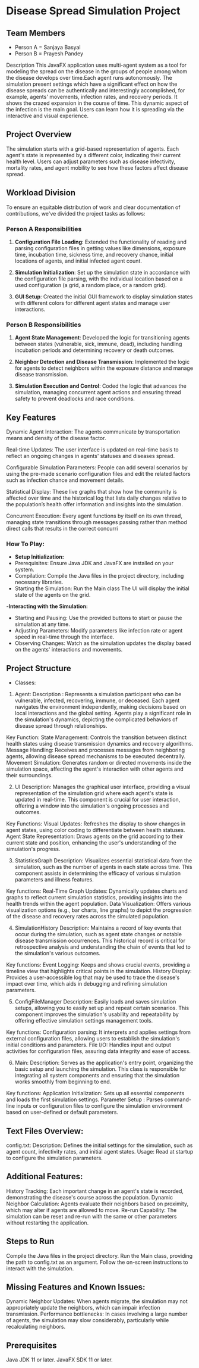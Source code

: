 # Disease Spread Simulation Project
## Team Members

- Person A = Sanjaya Basyal
- Person B = Prayesh Pandey


Description
This JavaFX application uses multi-agent system as a tool for modeling the spread on the disease in the groups of people among whom the disease develops over time.Each agent runs autonomously. The simulation present settings which have a significant effect on how the disease spreads can be authentically and interestingly accomplished, for example, agents' movements, infection rates, and recovery periods. It shows the crazed expansion in the course of time. This dynamic aspect of the infection is the main goal. Users can learn how it is spreading via the interactive and visual experience.


## Project Overview
The simulation starts with a grid-based representation of agents. Each agent's state is represented by a different color, indicating their current health level. Users can adjust parameters such as disease infectivity, mortality rates, and agent mobility to see how these factors affect disease spread.



## Workload Division

To ensure an equitable distribution of work and clear documentation of contributions, we've divided the project tasks as follows:

### Person A Responsibilities

1. **Configuration File Loading**: Extended the functionality of reading and parsing configuration files in getting values like dimensions, exposure time, incubation time, sickness time, and recovery chance, initial locations of agents, and initial infected agent count.

2. **Simulation Initialization**: Set up the simulation state in accordance with the configuration file parsing, with the individual location based on a used configuration (a grid, a random place, or a random grid).

3. **GUI Setup**: Created the initial GUI framework to display simulation states with different colors for different 
agent states and manage user interactions.

### Person B Responsibilities

1. **Agent State Management**: Developed the logic for transitioning agents between states (vulnerable, sick, immune,
dead), including handling incubation periods and determining recovery or death outcomes.

2. **Neighbor Detection and Disease Transmission**: Implemented the logic for agents to detect neighbors within the 
exposure distance and manage disease transmission.

3. **Simulation Execution and Control**: Coded the logic that advances the simulation, managing concurrent agent actions 
and ensuring thread safety to prevent deadlocks and race conditions.

## Key Features

Dynamic Agent Interaction: The agents communicate by transportation means and density of the disease factor.

Real-time Updates: The user interface is updated on real-time basis to reflect an ongoing changes in agents' statuses and diseases spread.

Configurable Simulation Parameters: People can add several scenarios by using the pre-made scenario configuration files and edit the related factors such as infection chance and movement details.

Statistical Display: These live graphs that show how the community is affected over time and the historical log that lists daily changes relative to the population’s health offer information and insights into the simulation.

Concurrent Execution: Every agent functions by itself on its own thread, managing state transitions through messages passing rather than method direct calls that results in the correct concurri

### How To Play:

- **Setup Initialization:** 
- Prerequisites: Ensure Java JDK and JavaFX are installed on your system.
- Compilation: Compile the Java files in the project directory, including necessary libraries.
- Starting the Simulation:
   Run the Main class
   The UI will display the initial state of the agents on the grid.

-**Interacting with the Simulation:**
- Starting and Pausing: Use the provided buttons to start or pause the simulation at any time.
- Adjusting Parameters: Modify parameters like infection rate or agent speed in real-time through the interface.
- Observing Changes: Watch as the simulation updates the display based on the agents' interactions and movements.


## Project Structure
- Classes:

1) Agent:
Description :
Represents a simulation participant who can be vulnerable, infected, recovering, immune, or deceased. Each agent navigates the environment independently, making decisions based on local interactions and the global setting. Agents play a significant role in the simulation's dynamics, depicting the complicated behaviors of disease spread through relationships.

Key Function:
State Management: Controls the transition between distinct health states using disease transmission dynamics and recovery algorithms.
Message Handling: Receives and processes messages from neighboring agents, allowing disease spread mechanisms to be executed decentrally.
Movement Simulation: Generates random or directed movements inside the simulation space, affecting the agent's interaction with other agents and their surroundings.

2) UI
Description:
Manages the graphical user interface, providing a visual representation of the simulation grid where each agent's state is updated in real-time. This component is crucial for user interaction, offering a window into the simulation's ongoing processes and outcomes.

Key Functions:
Visual Updates: Refreshes the display to show changes in agent states, using color coding to differentiate between health statuses.
Agent State Representation: Draws agents on the grid according to their current state and position, enhancing the user's understanding of the simulation's progress.

3) StatisticsGraph
Description:
Visualizes essential statistical data from the simulation, such as the number of agents in each state across time. This component assists in determining the efficacy of various simulation parameters and illness features.
   
Key functions:
Real-Time Graph Updates: Dynamically updates charts and graphs to reflect current simulation statistics, providing insights into the health trends within the agent population.
Data Visualization: Offers various visualization options (e.g., bar charts, line graphs) to depict the progression of the disease and recovery rates across the simulated population.

4) SimulationHistory
Description:
Maintains a record of key events that occur during the simulation, such as agent state changes or notable disease transmission occurrences. This historical record is critical for retrospective analysis and understanding the chain of events that led to the simulation's various outcomes.

Key functions:
Event Logging: Keeps and shows crucial events, providing a timeline view that highlights critical points in the simulation.
History Display: Provides a user-accessible log that may be used to trace the disease's impact over time, which aids in debugging and refining simulation parameters.

5) ConfigFileManager
Description:
Easily loads and saves simulation setups, allowing you to easily set up and repeat certain scenarios. This component improves the simulation's usability and repeatability by offering effective simulation settings management tools.
   
Key functions:
Configuration parsing: It interprets and applies settings from external configuration files, allowing users to establish the simulation's initial conditions and parameters.
File I/O: Handles input and output activities for configuration files, assuring data integrity and ease of access.

6) Main:
Description:
Serves as the application's entry point, organizing the basic setup and launching the simulation. This class is responsible for integrating all system components and ensuring that the simulation works smoothly from beginning to end.

Key functions:
Application Initialization: Sets up all essential components and loads the first simulation settings.
Parameter Setup : Parses command-line inputs or configuration files to configure the simulation environment based on user-defined or default parameters.

## Text Files Overview:

config.txt:
Description: Defines the initial settings for the simulation, such as agent count, infectivity rates, and initial agent states.
Usage: Read at startup to configure the simulation parameters.

## Additional Features:

History Tracking: Each important change in an agent's state is recorded, demonstrating the disease's course across the population.
Dynamic Neighbor Calculation: Agents evaluate their neighbors based on proximity, which may alter if agents are allowed to move.
Re-run Capability: The simulation can be reset and re-run with the same or other parameters without restarting the application.

## Steps to Run
Compile the Java files in the project directory.
Run the Main class, providing the path to config.txt as an argument.
Follow the on-screen instructions to interact with the simulation.

## Missing Features and Known Issues:
Dynamic Neighbor Updates: When agents migrate, the simulation may not appropriately update the neighbors, which can impair infection transmission.
Performance bottlenecks: In cases involving a large number of agents, the simulation may slow considerably, particularly while recalculating neighbors.

## Prerequisites
Java JDK 11 or later.
JavaFX SDK 11 or later.
